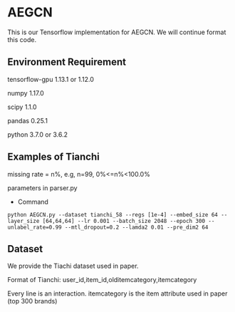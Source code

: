 # AEGCN
This is our Tensorflow implementation for AEGCN. We will continue format this code.

## Environment Requirement

tensorflow-gpu 1.13.1 or 1.12.0

numpy 1.17.0

scipy 1.1.0

pandas 0.25.1

python 3.7.0 or 3.6.2


## Examples of Tianchi 

missing rate = n%, e.g, n=99, 0%<=n%<100.0%

parameters in parser.py

* Command
```
python AEGCN.py --dataset tianchi_58 --regs [1e-4] --embed_size 64 --layer_size [64,64,64] --lr 0.001 --batch_size 2048 --epoch 300 --unlabel_rate=0.99 --mtl_dropout=0.2 --lamda2 0.01 --pre_dim2 64
```

## Dataset

We provide the Tiachi dataset used in paper.

Format of Tianchi: user_id,item_id,olditemcategory,itemcategory

Every line is an interaction. itemcategory is the item attribute used in paper (top 300 brands)

